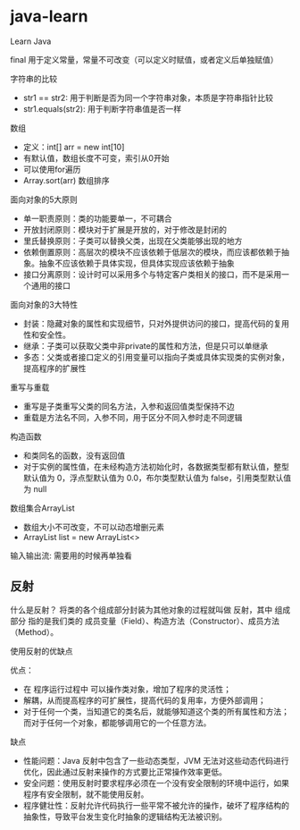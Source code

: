 # java-learn
Learn Java

final 用于定义常量，常量不可改变（可以定义时赋值，或者定义后单独赋值）

字符串的比较
- str1 == str2: 用于判断是否为同一个字符串对象，本质是字符串指针比较
- str1.equals(str2): 用于判断字符串值是否一样

数组
- 定义：int[] arr = new int[10]
- 有默认值，数组长度不可变，索引从0开始
- 可以使用for遍历
- Array.sort(arr) 数组排序


面向对象的5大原则
- 单一职责原则：类的功能要单一，不可耦合
- 开放封闭原则：模块对于扩展是开放的，对于修改是封闭的
- 里氏替换原则：子类可以替换父类，出现在父类能够出现的地方
- 依赖倒置原则：高层次的模块不应该依赖于低层次的模块，而应该都依赖于抽象。抽象不应该依赖于具体实现，但具体实现应该依赖于抽象
- 接口分离原则：设计时可以采用多个与特定客户类相关的接口，而不是采用一个通用的接口

面向对象的3大特性
- 封装：隐藏对象的属性和实现细节，只对外提供访问的接口，提高代码的复用性和安全性。
- 继承：子类可以获取父类中非private的属性和方法，但是只可以单继承
- 多态：父类或者接口定义的引用变量可以指向子类或具体实现类的实例对象，提高程序的扩展性

重写与重载
- 重写是子类重写父类的同名方法，入参和返回值类型保持不边
- 重载是方法名不同，入参不同，用于区分不同入参时走不同逻辑

构造函数
- 和类同名的函数，没有返回值
- 对于实例的属性值，在未经构造方法初始化时，各数据类型都有默认值，整型默认值为 0，浮点型默认值为 0.0，布尔类型默认值为 false，引用类型默认值为 null


数组集合ArrayList
- 数组大小不可改变，不可以动态增删元素
- ArrayList<Integer> list = new ArrayList<>


输入输出流: 需要用的时候再单独看

## 反射
什么是反射？
将类的各个组成部分封装为其他对象的过程就叫做 反射，其中 组成部分 指的是我们类的 成员变量（Field）、构造方法（Constructor）、成员方法（Method）。

使用反射的优缺点

优点：
- 在 程序运行过程中 可以操作类对象，增加了程序的灵活性；
- 解耦，从而提高程序的可扩展性，提高代码的复用率，方便外部调用；
- 对于任何一个类，当知道它的类名后，就能够知道这个类的所有属性和方法；而对于任何一个对象，都能够调用它的一个任意方法。

缺点
- 性能问题：Java 反射中包含了一些动态类型，JVM 无法对这些动态代码进行优化，因此通过反射来操作的方式要比正常操作效率更低。
- 安全问题：使用反射时要求程序必须在一个没有安全限制的环境中运行，如果程序有安全限制，就不能使用反射。
- 程序健壮性：反射允许代码执行一些平常不被允许的操作，破坏了程序结构的抽象性，导致平台发生变化时抽象的逻辑结构无法被识别。

